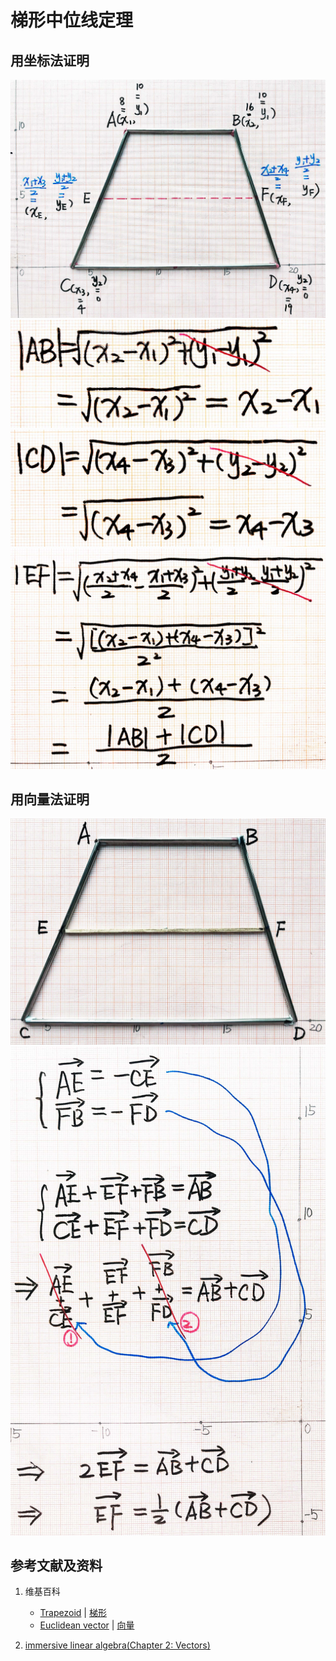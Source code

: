 # 梯形中位线定理

## 用坐标法证明

![](/images/线性代数/用坐标法验证向量的运算法则/梯形中位线定理/1a1.jpg)
![](/images/线性代数/用坐标法验证向量的运算法则/梯形中位线定理/2a1.jpg)
![](/images/线性代数/用坐标法验证向量的运算法则/梯形中位线定理/2a2.jpg)
![](/images/线性代数/用坐标法验证向量的运算法则/梯形中位线定理/2a3.jpg)

## 用向量法证明

![](/images/线性代数/用坐标法验证向量的运算法则/梯形中位线定理/3a1.jpg)
![](/images/线性代数/用坐标法验证向量的运算法则/梯形中位线定理/3a2.jpg)

## 参考文献及资料

1. 维基百科
	- [Trapezoid](https://en.wikipedia.org/wiki/Trapezoid) | [梯形](https://zh.wikipedia.org/wiki/%E6%A2%AF%E5%BD%A2)
	- [Euclidean vector](https://en.wikipedia.org/wiki/Euclidean_vector) | [向量](https://zh.wikipedia.org/wiki/%E5%90%91%E9%87%8F) 

2. [immersive linear algebra(Chapter 2: Vectors)](http://immersivemath.com/ila/ch02_vectors/ch02.html)